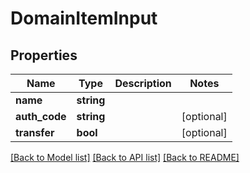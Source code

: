 # DomainItemInput

## Properties
Name | Type | Description | Notes
------------ | ------------- | ------------- | -------------
**name** | **string** |  | 
**auth_code** | **string** |  | [optional] 
**transfer** | **bool** |  | [optional] 

[[Back to Model list]](../README.md#documentation-for-models) [[Back to API list]](../README.md#documentation-for-api-endpoints) [[Back to README]](../README.md)


